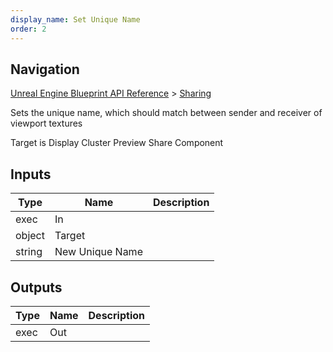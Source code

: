 ```yaml
---
display_name: Set Unique Name
order: 2
---
```

## Navigation

[Unreal Engine Blueprint API Reference](https://dev.epicgames.com/documentation/en-us/unreal-engine/BlueprintAPI) > [Sharing](https://dev.epicgames.com/documentation/en-us/unreal-engine/BlueprintAPI/Sharing)

Sets the unique name, which should match between sender and receiver of viewport textures

Target is Display Cluster Preview Share Component

## Inputs

| Type | Name | Description |
| --- | --- | --- |
| exec | In |  |
| object | Target |  |
| string | New Unique Name |  |

## Outputs

| Type | Name | Description |
| --- | --- | --- |
| exec | Out |  |
